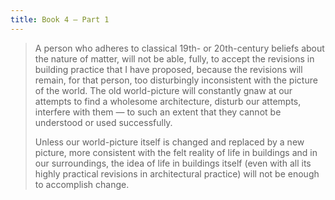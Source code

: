 ```yaml
---
title: Book 4 — Part 1
---
```


> A person who adheres to classical 19th- or 20th-century beliefs about the nature of matter, will not be able, fully, to accept the revisions in building practice that I have proposed, because the revisions will remain, for that person, too disturbingly inconsistent with the picture of the world.
> The old world-picture will constantly gnaw at our attempts to find a wholesome architecture, disturb our attempts, interfere with them — to such an extent that they cannot be understood or used successfully.
> 
> Unless our world-picture itself is changed and replaced by a new picture, more consistent with the felt reality of life in buildings and in our surroundings, the idea of life in buildings itself (even with all its highly practical revisions in architectural practice) will not be enough to accomplish change.
